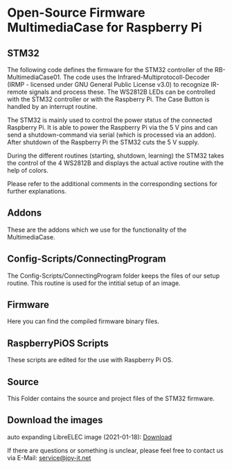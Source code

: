 # Open-Source Firmware MultimediaCase for Raspberry Pi

## STM32

The following code defines the firmware for the STM32 controller of the RB-MultimediaCase01. The code uses the Infrared-Multiprotocoll-Decoder (IRMP - licensed under GNU General Public License v3.0) to recognize IR-remote signals and process these. The WS2812B LEDs can be controlled with the STM32 controller or with the Raspberry Pi. The Case Button
is handled by an interrupt routine.

The STM32 is mainly used to control the power status of the connected Raspberry Pi. It is able to power the Raspberry Pi via the 5 V pins and can send a shutdown-command via serial (which is processed via an addon). After shutdown of the Raspberry Pi the STM32 cuts the 5 V supply.

During the different routines (starting, shutdown, learning) the STM32 takes the control of the 4 WS2812B and displays the actual active routine with the help of colors.

Please refer to the additional comments in the corresponding sections for further explanations.


## Addons

These are the addons which we use for the functionality of the MultimediaCase.


## Config-Scripts/ConnectingProgram

The Config-Scripts/ConnectingProgram folder keeps the files of our setup routine. This routine is used for the intitial setup of an image.

## Firmware

Here you can find the compiled firmware binary files.

## RaspberryPiOS Scripts

These scripts are edited for the use with Raspberry Pi OS.

## Source

This Folder contains the source and project files of the STM32 firmware.

## Download the images

auto expanding LibreELEC image (2021-01-18): [Download](https://joyiteurope-my.sharepoint.com/:u:/g/personal/onedrive_joyiteurope_onmicrosoft_com/EQEVchu2KhNEsUVggU3ezTgBnFJMj6NfAHYnbeee-102Jg?e=phiWLe)


If there are questions or something is unclear, please feel free
to contact us via E-Mail: service@joy-it.net
